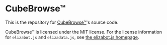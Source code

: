 # CubeBrowse™

This is the repository for [CubeBrowse™](https://cubebrowse.com)'s source code.

CubeBrowse™ is licensed under the MIT license. For the license information for `elizabot.js` and `elizadata.js`, see [the elizabot.js homepage](https://www.masswerk.at/elizabot/).
